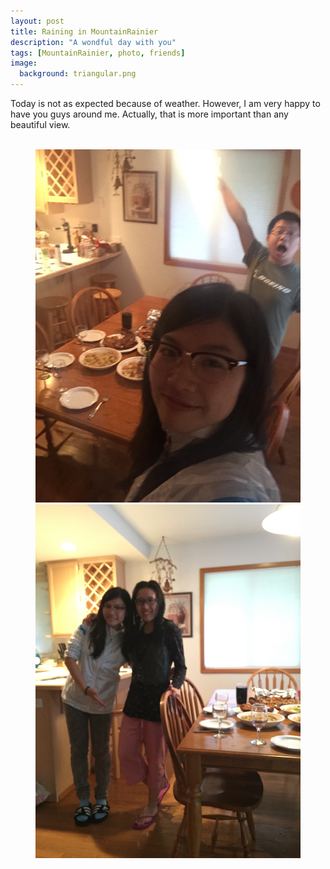 ```yaml
---
layout: post
title: Raining in MountainRainier
description: "A wondful day with you"
tags: [MountainRainier, photo, friends]
image:
  background: triangular.png
---
```


Today is not as expected because of weather. However, I am very happy to have you guys around me. Actually, that is more important than any beautiful view.

<figure>
	<img src="/images/myImages/20150725/tida.PNG" alt="">
	<img src="/images/myImages/20150725/LisaAnd600.jpg" alt="">
	<img src="/images/myImages/20150725/SteelyAndJun.jpg" alt="">
	<img src="/images/myImages/20150725/SteelyAndLisa.jpg" alt="">
</figure>
